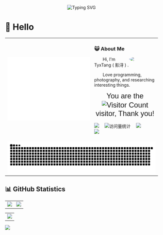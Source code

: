 <div align="center">

  ![Typing SVG](https://readme-typing-svg.demolab.com/?lines=Hi!+This+is+TyxTang's+Github+>_<;)


</div>

#  🙋 Hello

<table>
  
<tr>
<td>
      <img src="/github-metrics.svg" />
</td>
<td>

### :smiley_cat: About Me

<img align="right" width="88" src="https://avatars.githubusercontent.com/u/90897955?v=4" style="border-radius: 50%;" />

<p>&emsp;&emsp;Hi, I'm TyxTang ( 影浔 ) . </p>
<p>&emsp;&emsp;Love programming, photography, and researching interesting things.</p>


<div style="text-align: center; font-family: Arial, sans-serif;">
    <p style="font-size: 24px; margin: 0;">You are the <img src="https://profile-counter.glitch.me/TyxTang/count.svg" alt="Visitor Count" style="vertical-align: middle; width: 150px; height: auto;"> visitor, Thank you!</p>
</div>

<div>&nbsp;</div>


<div>
    <a href="https://blog.tyxtang.com:666/"><img src="https://img.shields.io/badge/Website-博客-8c36db" /></a>&emsp;
    <img src="https://komarev.com/ghpvc/?username=TyxTang&label=Views&color=blue&style=flat" alt="访问量统计" />&emsp;
    <img src="https://raster.shields.io/badge/%E5%BD%B1%E6%B5%94-TyxTang-brightgreen.svg" />&emsp;
</div>



<img src  = "https://github-readme-stats-git-masterrstaa-rickstaa.vercel.app/api/top-langs/?username=TyxTang&hide_title=true&hide_border=true&layout=compact&langs_count=6&text_color=000&icon_color=fff&bg_color=0,4dfcff&theme=graywhite" />



  <!-- for beauty 留个空行好看点 -->
  <div>&nbsp;</div>

</td>

</tr>

<tr><td colspan="2">

<picture>
  <source media="(prefers-color-scheme: dark)" srcset="https://raw.githubusercontent.com/TyxTang/TyxTang/output/github-contribution-grid-snake-dark.svg">
  <source media="(prefers-color-scheme: light)" srcset="https://raw.githubusercontent.com/TyxTang/TyxTang/output/github-contribution-grid-snake.svg">
  <img alt="github contribution grid snake animation" src="https://raw.githubusercontent.com/TyxTang/TyxTang/output/github-contribution-grid-snake.svg">
</picture>

</td></tr>



</table>

## 📊 GitHub Statistics

<table>
  
<tr>
<td>
  <img src= "https://github-readme-stats-git-masterrstaa-rickstaa.vercel.app/api?username=TyxTang&hide_title=true&hide_border=true&show_icons=true&include_all_commits=true&line_height=21text_color=000&icon_color=000&bg_color=0,fffc4d&theme=graywhite" /> 
</td>
<td>

<picture>
  <source media="(prefers-color-scheme: light)" srcset="https://streak-stats.demolab.com/?user=TyxTang&theme=light&hide_border=true" />
  <img src="https://streak-stats.demolab.com/?user=TyxTang&theme=dark&hide_border=true" />
</picture>

</td>

</tr>


<!-- GitHub Activity Graph GitHub 活动图 -->
<table>
  <tr>
    <td>
      <picture>
        <source media="(prefers-color-scheme: dark)"  srcset="https://github-readme-activity-graph.vercel.app/graph?username=TyxTang&theme=tokyo-night" />
        <source media="(prefers-color-scheme: light)" srcset="https://github-readme-activity-graph.vercel.app/graph?username=TyxTang&theme=xcode" />
        <img src="https://github-readme-activity-graph.vercel.app/graph?username=TyxTang&theme=tokyo-night" />
      </picture>
  </tr>
</table>


<!-- profile-3d-contrib 3D 贡献图-->
<picture>
  <source media="(prefers-color-scheme: dark)" srcset="/profile-3d-contrib/profile-night-rainbow.svg" />
  <source media="(prefers-color-scheme: light)" srcset="/profile-3d-contrib/profile-gitblock.svg" />
  <img src="/profile-night-rainbow.svg" />
</picture>


